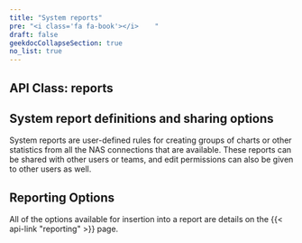 ```yaml
---
title: "System reports"
pre: "<i class='fa fa-book'></i>	"
draft: false
geekdocCollapseSection: true
no_list: true
---
```


## API Class: reports
## System report definitions and sharing options

System reports are user-defined rules for creating groups of charts or other statistics from all the NAS connections that are available. These reports can be shared with other users or teams, and edit permissions can also be given to other users as well.

## Reporting Options
All of the options available for insertion into a report are details on the {{< api-link "reporting" >}} page.
 
